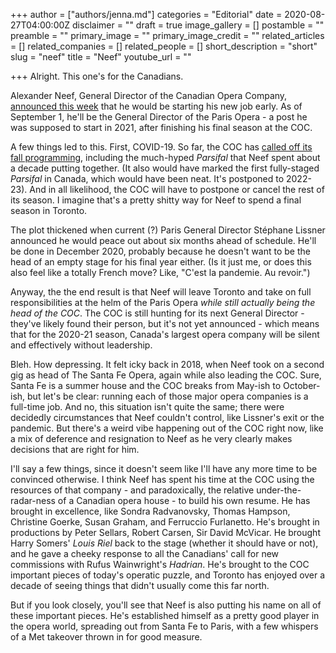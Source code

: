 +++
author = ["authors/jenna.md"]
categories = "Editorial"
date = 2020-08-27T04:00:00Z
disclaimer = ""
draft = true
image_gallery = []
postamble = ""
preamble = ""
primary_image = ""
primary_image_credit = ""
related_articles = []
related_companies = []
related_people = []
short_description = "short"
slug = "neef"
title = "Neef"
youtube_url = ""

+++
Alright. This one's for the Canadians.

Alexander Neef, General Director of the Canadian Opera Company, [announced this week](https://www.coc.ca/COC-news1?EntryID=22075) that he would be starting his new job early. As of September 1, he'll be the General Director of the Paris Opera - a post he was supposed to start in 2021, after finishing his final season at the COC.

A few things led to this. First, COVID-19. So far, the COC has [called off its fall programming](https://www.coc.ca/COC-news1?EntryID=22008), including the much-hyped _Parsifal_ that Neef spent about a decade putting together. (It also would have marked the first fully-staged _Parsifal_ in Canada, which would have been neat. It's postponed to 2022-23). And in all likelihood, the COC will have to postpone or cancel the rest of its season. I imagine that's a pretty shitty way for Neef to spend a final season in Toronto.

The plot thickened when current (?) Paris General Director Stéphane Lissner announced he would peace out about six months ahead of schedule. He'll be done in December 2020, probably because he doesn't want to be the head of an empty stage for his final year either. (Is it just me, or does this also feel like a totally French move? Like, "C'est la pandemie. Au revoir.")

Anyway, the the end result is that Neef will leave Toronto and take on full responsibilities at the helm of the Paris Opera _while still actually being the head of the COC_. The COC is still hunting for its next General Director - they've likely found their person, but it's not yet announced - which means that for the 2020-21 season, Canada's largest opera company will be silent and effectively without leadership.

Bleh. How depressing. It felt icky back in 2018, when Neef took on a second gig as head of The Santa Fe Opera, again while also leading the COC. Sure, Santa Fe is a summer house and the COC breaks from May-ish to October-ish, but let's be clear: running each of those major opera companies is a full-time job. And no, this situation isn't quite the same; there were decidedly circumstances that Neef couldn't control, like Lissner's exit or the pandemic.  But there's a weird vibe happening out of the COC right now, like a mix of deference and resignation to Neef as he very clearly makes decisions that are right for him.

I'll say a few things, since it doesn't seem like I'll have any more time to be convinced otherwise. I think Neef has spent his time at the COC using the resources of that company - and paradoxically, the relative under-the-radar-ness of a Canadian opera house - to build his own resume. He has brought in excellence, like Sondra Radvanovsky, Thomas Hampson, Christine Goerke, Susan Graham, and Ferruccio Furlanetto. He's brought in productions by Peter Sellars, Robert Carsen, Sir David McVicar. He brought Harry Somers' _Louis Riel_ back to the stage (whether it should have or not), and he gave a cheeky response to all the Canadians' call for new commissions with Rufus Wainwright's _Hadrian_. He's brought to the COC important pieces of today's operatic puzzle, and Toronto has enjoyed over a decade of seeing things that didn't usually come this far north. 

But if you look closely, you'll see that Neef is also putting his name on all of these important pieces. He's established himself as a pretty good player in the opera world, spreading out from Santa Fe to Paris, with a few whispers of a Met takeover thrown in for good measure.